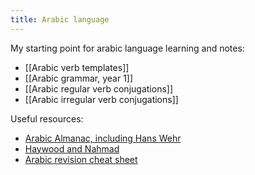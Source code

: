 ```yaml
---
title: Arabic language
---
```


My starting point for arabic language learning and notes:

- [[Arabic verb templates]]
- [[Arabic grammar, year 1]]
- [[Arabic regular verb conjugations]]
- [[Arabic irregular verb conjugations]]

Useful resources:
- [Arabic Almanac, including Hans Wehr](https://ejtaal.net/aa/readme.html)
- [Haywood and Nahmad](https://www.ghazali.org/books/haywood-65.pdf)
- [Arabic revision cheat sheet](https://www.google.com/url?sa=t&source=web&rct=j&url=https://standup4islam.files.wordpress.com/2011/07/en_understand_arabic_in_12_coloured_tables.pdf&ved=2ahUKEwiJ_OD3gebtAhXTUxUIHc-ABQYQFjABegQIARAB&usg=AOvVaw31sVzcJqRTM8XfPMqVAQhC)
